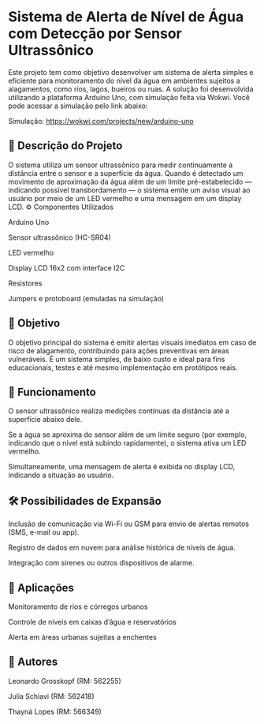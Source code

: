 # Sistema de Alerta de Nível de Água com Detecção por Sensor Ultrassônico #

Este projeto tem como objetivo desenvolver um sistema de alerta simples e eficiente para monitoramento do nível da água em ambientes sujeitos a alagamentos, como rios, lagos, bueiros ou ruas. A solução foi desenvolvida utilizando a plataforma Arduino Uno, com simulação feita via Wokwi. Você pode acessar a simulação pelo link abaixo:

Simulação: https://wokwi.com/projects/new/arduino-uno

## 📌 Descrição do Projeto ##

O sistema utiliza um sensor ultrassônico para medir continuamente a distância entre o sensor e a superfície da água. Quando é detectado um movimento de aproximação da água além de um limite pré-estabelecido — indicando possível transbordamento — o sistema emite um aviso visual ao usuário por meio de um LED vermelho e uma mensagem em um display LCD.
⚙️ Componentes Utilizados

   Arduino Uno

   Sensor ultrassônico (HC-SR04)

   LED vermelho

   Display LCD 16x2 com interface I2C

   Resistores

   Jumpers e protoboard (emuladas na simulação)

## 🎯 Objetivo 

O objetivo principal do sistema é emitir alertas visuais imediatos em caso de risco de alagamento, contribuindo para ações preventivas em áreas vulneráveis. É um sistema simples, de baixo custo e ideal para fins educacionais, testes e até mesmo implementação em protótipos reais.
## 🧠 Funcionamento

   O sensor ultrassônico realiza medições contínuas da distância até a superfície abaixo dele.

   Se a água se aproxima do sensor além de um limite seguro (por exemplo, indicando que o nível está subindo rapidamente), o sistema ativa um LED vermelho.

   Simultaneamente, uma mensagem de alerta é exibida no display LCD, indicando a situação ao usuário.

## 🛠️ Possibilidades de Expansão

   Inclusão de comunicação via Wi-Fi ou GSM para envio de alertas remotos (SMS, e-mail ou app).

   Registro de dados em nuvem para análise histórica de níveis de água.

   Integração com sirenes ou outros dispositivos de alarme.

## 📍 Aplicações

   Monitoramento de rios e córregos urbanos

   Controle de níveis em caixas d’água e reservatórios

   Alerta em áreas urbanas sujeitas a enchentes

## 👥 Autores

   Leonardo Grosskopf (RM: 562255)

   Julia Schiavi (RM: 562418)

   Thayná Lopes (RM: 566349)
